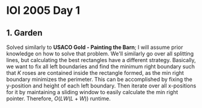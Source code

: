 # IOI 2005 Day 1

## 1. Garden
Solved similarly to <b>USACO Gold - Painting the Barn</b>; I will assume prior knowledge on how to solve that problem. We'll similarly go over all splitting lines, but calculating the best rectangles have a different strategy. Basically, we want to fix all left boundaries and find the minimum right boundary such that $K$ roses are contained inside the rectangle formed, as the min right boundary minimizes the perimeter. This can be accomplished by fixing the y-position and height of each left boundary. Then iterate over all x-positions for it by maintaining a sliding window to easily calculate the min right pointer. Therefore, $O(LW(L+W))$ runtime.